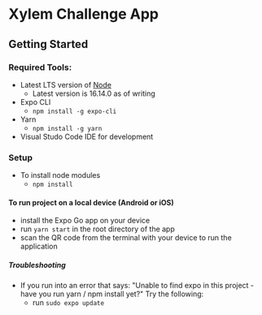 # Xylem Challenge App

## Getting Started

### Required Tools:

- Latest LTS version of [Node](https://nodejs.org/en/download/)
  - Latest version is 16.14.0 as of writing
- Expo CLI
  - `npm install -g expo-cli`
- Yarn
  - `npm install -g yarn`
- Visual Studo Code IDE for development

### Setup

- To install node modules
  - `npm install`

#### To run project on a local device (Android or iOS)

- install the Expo Go app on your device
- run `yarn start` in the root directory of the app
- scan the QR code from the terminal with your device to run the application

##### Troubleshooting

- If you run into an error that says: "Unable to find expo in this project - have you run yarn / npm install yet?" Try the following:
  - run `sudo expo update`
